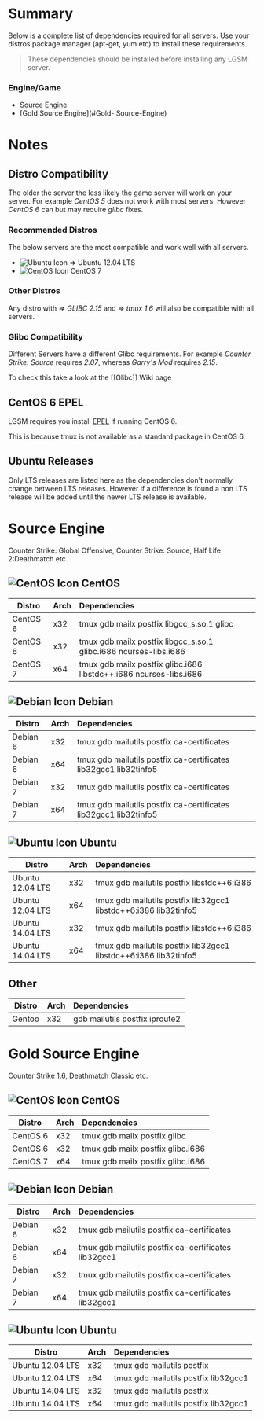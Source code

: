 # Summary
Below is a complete list of dependencies required for all servers. Use your distros package manager (apt-get, yum etc) to install these requirements.

> These dependencies should be installed before installing any LGSM server.

### Engine/Game
* [Source Engine](#Source-Engine)
* [Gold Source Engine](#Gold- Source-Engine)

# Notes
## Distro Compatibility
The older the server the less likely the game server will work on your server. For example _CentOS 5_ does not work with most servers. However _CentOS 6_ can but may require _glibc_ fixes.

### Recommended Distros
The below servers are the most compatible and work well with all servers.

* ![Ubuntu Icon](https://github.com/dgibbs64/linuxgsm/blob/master/images/icons/ubuntu-icon-32.png) => Ubuntu 12.04 LTS
* ![CentOS Icon](https://github.com/dgibbs64/linuxgsm/blob/master/images/icons/centos-icon-32.png) CentOS 7

### Other Distros
Any distro with _=> GLIBC 2.15_ and _=> tmux 1.6_ will also be compatible with all servers.

### Glibc Compatibility

Different Servers have a different Glibc requirements. For example _Counter Strike: Source_ requires _2.07_, whereas _Garry's Mod_ requires _2.15_.

To check this take a look at the [[Glibc]] Wiki page

## CentOS 6 EPEL
LGSM requires you install [EPEL](http://download.fedoraproject.org/pub/epel/6/i386/repoview/epel-release.html) if running CentOS 6.

This is because tmux is not available as a standard package in CentOS 6.
## Ubuntu Releases
Only LTS releases are listed here as the dependencies don't normally change between LTS releases. However if a difference is found a non LTS release will be added until the newer LTS release is available.

# Source Engine
Counter Strike: Global Offensive, Counter Strike: Source, Half Life 2:Deathmatch etc.

## ![CentOS Icon](https://github.com/dgibbs64/linuxgsm/blob/master/images/icons/centos-icon-32.png) CentOS
| Distro        | Arch | Dependencies                                                       |
| ------------- | ---- | :----------------------------------------------------------------- |
| CentOS 6      | x32  | tmux gdb mailx postfix libgcc_s.so.1 glibc                         |
| CentOS 6      | x32  | tmux gdb mailx postfix libgcc_s.so.1 glibc.i686 ncurses-libs.i686  |
| CentOS 7      | x64  | tmux gdb mailx postfix glibc.i686 libstdc++.i686 ncurses-libs.i686 |

## ![Debian Icon](https://github.com/dgibbs64/linuxgsm/blob/master/images/icons/debian-icon-32.png) Debian
| Distro        | Arch | Dependencies                                                     |
| ------------- | ---- |:---------------------------------------------------------------- |
| Debian 6      | x32  | tmux gdb mailutils postfix ca-certificates                       |
| Debian 6      | x64  | tmux gdb mailutils postfix ca-certificates lib32gcc1 lib32tinfo5 |
| Debian 7      | x32  | tmux gdb mailutils postfix ca-certificates                       |
| Debian 7      | x64  | tmux gdb mailutils postfix ca-certificates lib32gcc1 lib32tinfo5 |

## ![Ubuntu Icon](https://github.com/dgibbs64/linuxgsm/blob/master/images/icons/ubuntu-icon-32.png) Ubuntu
| Distro           | Arch | Dependencies                                                     |
| ---------------- | ---- |:---------------------------------------------------------------- |
| Ubuntu 12.04 LTS | x32  | tmux gdb mailutils postfix libstdc++6:i386                       |
| Ubuntu 12.04 LTS | x64  | tmux gdb mailutils postfix lib32gcc1 libstdc++6:i386 lib32tinfo5 |
| Ubuntu 14.04 LTS | x32  | tmux gdb mailutils postfix libstdc++6:i386                       |
| Ubuntu 14.04 LTS | x64  | tmux gdb mailutils postfix lib32gcc1 libstdc++6:i386 lib32tinfo5 |

## Other
| Distro           | Arch | Dependencies                   |
| ---------------- | ---- |:------------------------------ |
| Gentoo           | x32  | gdb mailutils postfix iproute2 |

# <a name="Gold-Source-Engine"></a>Gold Source Engine
Counter Strike 1.6, Deathmatch Classic etc.
## ![CentOS Icon](https://github.com/dgibbs64/linuxgsm/blob/master/images/icons/centos-icon-32.png) CentOS
| Distro        | Arch | Dependencies                      |
| ------------- | ---- | :-------------------------------- |
| CentOS 6      | x32  | tmux gdb mailx postfix glibc      |
| CentOS 6      | x32  | tmux gdb mailx postfix glibc.i686 |
| CentOS 7      | x64  | tmux gdb mailx postfix glibc.i686 |

## ![Debian Icon](https://github.com/dgibbs64/linuxgsm/blob/master/images/icons/debian-icon-32.png) Debian
| Distro        | Arch | Dependencies                                         |
| ------------- | ---- |:---------------------------------------------------- |
| Debian 6      | x32  | tmux gdb mailutils postfix ca-certificates           |
| Debian 6      | x64  | tmux gdb mailutils postfix ca-certificates lib32gcc1 |
| Debian 7      | x32  | tmux gdb mailutils postfix ca-certificates           |
| Debian 7      | x64  | tmux gdb mailutils postfix ca-certificates lib32gcc1 |

## ![Ubuntu Icon](https://github.com/dgibbs64/linuxgsm/blob/master/images/icons/ubuntu-icon-32.png) Ubuntu
| Distro           | Arch | Dependencies                                                     |
| ---------------- | ---- |:---------------------------------------------------------------- |
| Ubuntu 12.04 LTS | x32  | tmux gdb mailutils postfix                                       |
| Ubuntu 12.04 LTS | x64  | tmux gdb mailutils postfix lib32gcc1                             |
| Ubuntu 14.04 LTS | x32  | tmux gdb mailutils postfix                                       |
| Ubuntu 14.04 LTS | x64  | tmux gdb mailutils postfix lib32gcc1                             |